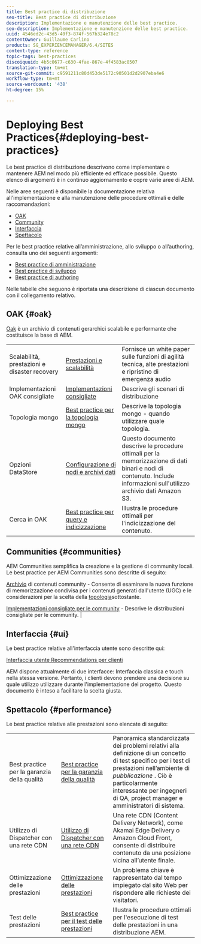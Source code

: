 ```yaml
---
title: Best practice di distribuzione
seo-title: Best practice di distribuzione
description: Implementazione e manutenzione delle best practice.
seo-description: Implementazione e manutenzione delle best practice.
uuid: 4546ed2c-43d5-40f3-874f-567b324e78c2
contentOwner: Guillaume Carlino
products: SG_EXPERIENCEMANAGER/6.4/SITES
content-type: reference
topic-tags: best-practices
discoiquuid: 4b5c0677-c630-4fae-867e-4f4583ac8507
translation-type: tm+mt
source-git-commit: c9591211c80d453de5172c90501d2d2907eba4e6
workflow-type: tm+mt
source-wordcount: '438'
ht-degree: 15%

---
```



# Deploying Best Practices{#deploying-best-practices}

Le best practice di distribuzione descrivono come implementare o mantenere AEM nel modo più efficiente ed efficace possibile. Questo elenco di argomenti è in continuo aggiornamento e copre varie aree di AEM.

Nelle aree seguenti è disponibile la documentazione relativa all&#39;implementazione e alla manutenzione delle procedure ottimali e delle raccomandazioni:

* [OAK](#oak)
* [Community](#communities)
* [Interfaccia](#ui)
* [Spettacolo](#performance)

Per le best practice relative all’amministrazione, allo sviluppo o all’authoring, consulta uno dei seguenti argomenti:

* [Best practice di amministrazione](/help/sites-administering/administer-best-practices.md)
* [Best practice di sviluppo](/help/sites-developing/best-practices.md)
* [Best practice di authoring](/help/sites-authoring/best-practices.md)

Nelle tabelle che seguono è riportata una descrizione di ciascun documento con il collegamento relativo.

## OAK {#oak}

[Oak](/help/sites-deploying/platform.md) è un archivio di contenuti gerarchici scalabile e performante che costituisce la base di AEM.

<table> 
 <tbody>
  <tr>
   <td><p>Scalabilità, prestazioni e disaster recovery</p> </td> 
   <td><a href="/help/sites-deploying/performance.md">Prestazioni e scalabilità</a></td> 
   <td>Fornisce un white paper sulle funzioni di agilità tecnica, alte prestazioni e ripristino di emergenza audio</td> 
  </tr>
  <tr>
   <td>Implementazioni OAK consigliate</td> 
   <td><a href="/help/sites-deploying/recommended-deploys.md">Implementazioni consigliate</a></td> 
   <td>Descrive gli scenari di distribuzione</td> 
  </tr>
  <tr>
   <td>Topologia mongo</td> 
   <td><a href="/help/sites-deploying/recommended-deploys.md">Best practice per la topologia mongo</a></td> 
   <td>Descrive la topologia mongo - quando utilizzare quale topologia.</td> 
  </tr>
  <tr>
   <td>Opzioni DataStore</td> 
   <td><a href="/help/sites-deploying/data-store-config.md">Configurazione di nodi e archivi dati</a></td> 
   <td>Questo documento descrive le procedure ottimali per la memorizzazione di dati binari e nodi di contenuto. Include informazioni sull'utilizzo  archivio dati Amazon S3.</td> 
  </tr>
  <tr>
   <td>Cerca in OAK</td> 
   <td><a href="/help/sites-deploying/best-practices-for-queries-and-indexing.md">Best practice per query e indicizzazione</a><br /> </td> 
   <td>Illustra le procedure ottimali per l'indicizzazione del contenuto.</td> 
  </tr>
 </tbody>
</table>

## Communities {#communities}

 AEM Communities semplifica la creazione e la gestione di community locali. Le best practice per  AEM Communities sono descritte di seguito:

[Archivio](/help/communities/working-with-srp.md) di contenuti community - Consente di esaminare la nuova funzione di memorizzazione condivisa per i contenuti generati dall&#39;utente (UGC) e le considerazioni per la scelta della [topologia](/help/communities/topologies.md)sottostante.

[Implementazioni consigliate per le community](/help/sites-deploying/recommended-deploys.md#considerations-for-aem-communities) - Descrive le distribuzioni consigliate per le community. |

## Interfaccia {#ui}

Le best practice relative all&#39;interfaccia utente sono descritte qui:

[Interfaccia utente Recommendations per clienti](/help/sites-deploying/ui-recommendations.md)

AEM dispone attualmente di due interfacce: Interfaccia classica e touch nella stessa versione. Pertanto, i clienti devono prendere una decisione su quale utilizzo utilizzare durante l&#39;implementazione del progetto. Questo documento è inteso a facilitare la scelta giusta.

## Spettacolo {#performance}

Le best practice relative alle prestazioni sono elencate di seguito:

<table> 
 <tbody>
  <tr>
   <td>Best practice per la garanzia della qualità</td> 
   <td><a href="/help/sites-deploying/configuring-performance.md#best-practices-for-quality-assurance">Best practice per la garanzia della qualità</a></td> 
   <td>Panoramica standardizzata dei problemi relativi alla definizione di un concetto di test specifico per i test di prestazioni nell’ambiente di <em>pubblicazione</em> . Ciò è particolarmente interessante per ingegneri di QA, project manager e amministratori di sistema.</td> 
  </tr>
  <tr>
   <td>Utilizzo di Dispatcher con una rete CDN</td> 
   <td><a href="https://helpx.adobe.com/experience-manager/dispatcher/using/dispatcher.html#using-dispatcher-with-a-cdn">Utilizzo di Dispatcher con una rete CDN</a></td> 
   <td>Una rete CDN (Content Delivery Network), come Akamai Edge Delivery o Amazon Cloud Front, consente di distribuire contenuto da una posizione vicina all’utente finale.</td> 
  </tr>
  <tr>
   <td>Ottimizzazione delle prestazioni</td> 
   <td><a href="/help/sites-deploying/configuring-performance.md">Ottimizzazione delle prestazioni</a></td> 
   <td>Un problema chiave è rappresentato dal tempo impiegato dal sito Web per rispondere alle richieste dei visitatori.</td> 
  </tr>
  <tr>
   <td>Test delle prestazioni</td> 
   <td><a href="/help/sites-deploying/best-practices-for-performance-testing.md">Best practice per il test delle prestazioni</a></td> 
   <td>Illustra le procedure ottimali per l'esecuzione di test delle prestazioni in una distribuzione AEM.<br /> </td> 
  </tr>
 </tbody>
</table>

